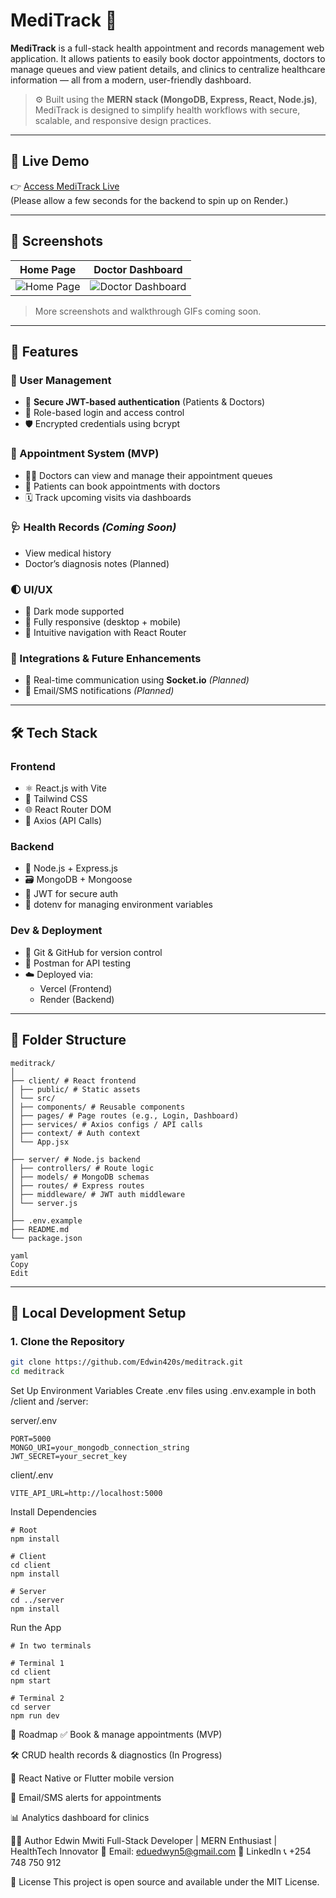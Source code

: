 # MediTrack 🏥

**MediTrack** is a full-stack health appointment and records management web application. It allows patients to easily book doctor appointments, doctors to manage queues and view patient details, and clinics to centralize healthcare information — all from a modern, user-friendly dashboard.

> ⚙️ Built using the **MERN stack (MongoDB, Express, React, Node.js)**, MediTrack is designed to simplify health workflows with secure, scalable, and responsive design practices.

---

## 🔗 Live Demo

👉 [Access MediTrack Live](https://meditrack-lac.vercel.app/)  
(Please allow a few seconds for the backend to spin up on Render.)

---

## 📸 Screenshots

| Home Page | Doctor Dashboard |
|-----------|------------------|
| ![Home Page](./screenshots/home.png) | ![Doctor Dashboard](./screenshots/doctor-dashboard.png) |

> More screenshots and walkthrough GIFs coming soon.

---

## 🚀 Features

### 👥 User Management
- 🔐 **Secure JWT-based authentication** (Patients & Doctors)
- 🚪 Role-based login and access control
- 🛡️ Encrypted credentials using bcrypt

### 📅 Appointment System (MVP)
- 👨‍⚕️ Doctors can view and manage their appointment queues
- 🧍 Patients can book appointments with doctors
- 🗓️ Track upcoming visits via dashboards

### 🩺 Health Records *(Coming Soon)*
- View medical history
- Doctor’s diagnosis notes (Planned)

### 🌓 UI/UX
- 🌙 Dark mode supported
- 📱 Fully responsive (desktop + mobile)
- 🧭 Intuitive navigation with React Router

### 🔌 Integrations & Future Enhancements
- 📡 Real-time communication using **Socket.io** *(Planned)*
- 🔔 Email/SMS notifications *(Planned)*

---

## 🛠️ Tech Stack

### Frontend
- ⚛️ React.js with Vite
- 🎨 Tailwind CSS
- 🌐 React Router DOM
- 📡 Axios (API Calls)

### Backend
- 🧠 Node.js + Express.js
- 🗃️ MongoDB + Mongoose
- 🔐 JWT for secure auth
- 🔑 dotenv for managing environment variables

### Dev & Deployment
- 🔄 Git & GitHub for version control
- 🧪 Postman for API testing
- ☁️ Deployed via:
  - Vercel (Frontend)
  - Render (Backend)

---

## 📁 Folder Structure

```
meditrack/
│
├── client/ # React frontend
│ ├── public/ # Static assets
│ └── src/
│ ├── components/ # Reusable components
│ ├── pages/ # Page routes (e.g., Login, Dashboard)
│ ├── services/ # Axios configs / API calls
│ ├── context/ # Auth context
│ └── App.jsx
│
├── server/ # Node.js backend
│ ├── controllers/ # Route logic
│ ├── models/ # MongoDB schemas
│ ├── routes/ # Express routes
│ ├── middleware/ # JWT auth middleware
│ └── server.js
│
├── .env.example
├── README.md
└── package.json

yaml
Copy
Edit
```

---

## 🧪 Local Development Setup

### 1. Clone the Repository

```bash
git clone https://github.com/Edwin420s/meditrack.git
cd meditrack
```

Set Up Environment Variables
Create .env files using .env.example in both /client and /server:

server/.env
```
PORT=5000
MONGO_URI=your_mongodb_connection_string
JWT_SECRET=your_secret_key
```
client/.env 
```
VITE_API_URL=http://localhost:5000
```
 Install Dependencies 
 ```
# Root
npm install

# Client
cd client
npm install

# Server
cd ../server
npm install
```
Run the App 
```
# In two terminals

# Terminal 1
cd client
npm start

# Terminal 2
cd server
npm run dev

```
🎯 Roadmap
✅ Book & manage appointments (MVP)

🛠️ CRUD health records & diagnostics (In Progress)

📱 React Native or Flutter mobile version

📧 Email/SMS alerts for appointments

📊 Analytics dashboard for clinics

🧑‍💻 Author
Edwin Mwiti
Full-Stack Developer | MERN Enthusiast | HealthTech Innovator
📧 Email: eduedwyn5@gmail.com
🔗 LinkedIn
📞 +254 748 750 912

📝 License
This project is open source and available under the MIT License.

